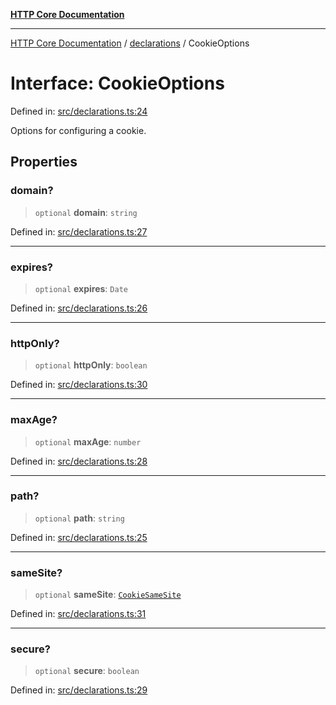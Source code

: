 [**HTTP Core Documentation**](../../README.md)

***

[HTTP Core Documentation](../../README.md) / [declarations](../README.md) / CookieOptions

# Interface: CookieOptions

Defined in: [src/declarations.ts:24](https://github.com/stonemjs/http-core/blob/0d369869add0f1630e9b5b2cd1421e57ee8d3865/src/declarations.ts#L24)

Options for configuring a cookie.

## Properties

### domain?

> `optional` **domain**: `string`

Defined in: [src/declarations.ts:27](https://github.com/stonemjs/http-core/blob/0d369869add0f1630e9b5b2cd1421e57ee8d3865/src/declarations.ts#L27)

***

### expires?

> `optional` **expires**: `Date`

Defined in: [src/declarations.ts:26](https://github.com/stonemjs/http-core/blob/0d369869add0f1630e9b5b2cd1421e57ee8d3865/src/declarations.ts#L26)

***

### httpOnly?

> `optional` **httpOnly**: `boolean`

Defined in: [src/declarations.ts:30](https://github.com/stonemjs/http-core/blob/0d369869add0f1630e9b5b2cd1421e57ee8d3865/src/declarations.ts#L30)

***

### maxAge?

> `optional` **maxAge**: `number`

Defined in: [src/declarations.ts:28](https://github.com/stonemjs/http-core/blob/0d369869add0f1630e9b5b2cd1421e57ee8d3865/src/declarations.ts#L28)

***

### path?

> `optional` **path**: `string`

Defined in: [src/declarations.ts:25](https://github.com/stonemjs/http-core/blob/0d369869add0f1630e9b5b2cd1421e57ee8d3865/src/declarations.ts#L25)

***

### sameSite?

> `optional` **sameSite**: [`CookieSameSite`](../enumerations/CookieSameSite.md)

Defined in: [src/declarations.ts:31](https://github.com/stonemjs/http-core/blob/0d369869add0f1630e9b5b2cd1421e57ee8d3865/src/declarations.ts#L31)

***

### secure?

> `optional` **secure**: `boolean`

Defined in: [src/declarations.ts:29](https://github.com/stonemjs/http-core/blob/0d369869add0f1630e9b5b2cd1421e57ee8d3865/src/declarations.ts#L29)
